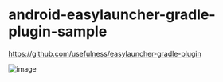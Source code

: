 # android-easylauncher-gradle-plugin-sample

https://github.com/usefulness/easylauncher-gradle-plugin

![image](https://user-images.githubusercontent.com/8417910/197948969-db75317a-5a47-45af-b834-a21c5736fe83.png)
